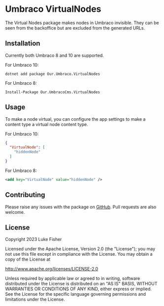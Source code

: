 # Umbraco VirtualNodes

The Virtual Nodes package makes nodes in Umbraco invisible.
They can be seen from the backoffice but are excluded from the generated URLs. 

## Installation

Currently both Umbraco 8 and 10 are supported.

For Umbraco 10:

```pwsh
dotnet add package Our.Umbraco.VirtualNodes
```

For Umbraco 8:

```pwsh
Install-Package Our.UmbracoCms.VirtualNodes
```

## Usage

To make a node virtual, you can configure the app settings to make a content type a virtual node content type.

For Umbraco 10:

```json
{
  "VirtualNode": [
    "hiddenNode"
  ]
}
```

For Umbraco 8:

```xml
<add key="VirtualNode" value="hiddenNode" />
```

## Contributing

Please raise any issues with the package on [GitHub][github].
Pull requests are also welcome.

## License

Copyright 2023 Luke Fisher

Licensed under the Apache License, Version 2.0 (the "License");
you may not use this file except in compliance with the License.
You may obtain a copy of the License at

http://www.apache.org/licenses/LICENSE-2.0

Unless required by applicable law or agreed to in writing, software
distributed under the License is distributed on an "AS IS" BASIS,
WITHOUT WARRANTIES OR CONDITIONS OF ANY KIND, either express or implied.
See the License for the specific language governing permissions and
limitations under the License.

[github]: https://github.com/ljfio/Umbraco-VirtualNodes
